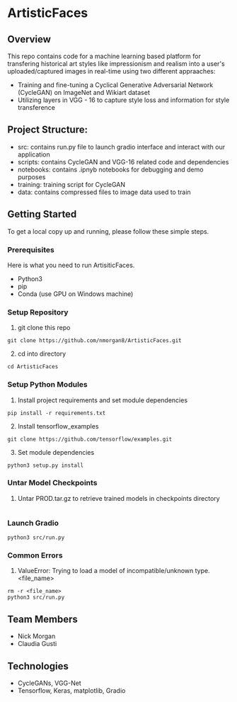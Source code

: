 # ArtisticFaces

## Overview

This repo contains code for a machine learning based platform for transfering historical art styles like impressionism and realism into a user's uploaded/captured images in real-time using two different appraaches:

- Training and fine-tuning a Cyclical Generative Adversarial Network (CycleGAN) on ImageNet and Wikiart dataset
- Utilizing layers in VGG - 16 to capture style loss and information for style transference

## Project Structure:

- src: contains run.py file to launch gradio interface and interact with our application
- scripts: contains CycleGAN and VGG-16 related code and dependencies
- notebooks: contains .ipnyb notebooks for debugging and demo purposes
- training: training script for CycleGAN
- data: contains compressed files to image data used to train

## Getting Started

To get a local copy up and running, please follow these simple steps.

### Prerequisites

Here is what you need to run ArtisiticFaces.

- Python3
- pip
- Conda (use GPU on Windows machine)

### Setup Repository

1. git clone this repo

```
git clone https://github.com/nmorgan8/ArtisticFaces.git
```

2. cd into directory

```
cd ArtisticFaces
```

### Setup Python Modules

1. Install project requirements and set module dependencies

```
pip install -r requirements.txt
```

2. Install tensorflow_examples

```
git clone https://github.com/tensorflow/examples.git
```

3. Set module dependencies

```
python3 setup.py install
```

### Untar Model Checkpoints

1. Untar PROD.tar.gz to retrieve trained models in checkpoints directory

```

```

### Launch Gradio

```
python3 src/run.py
```

### Common Errors

1. ValueError: Trying to load a model of incompatible/unknown type. <file_name>

```
rm -r <file_name>
python3 src/run.py
```

## Team Members

- Nick Morgan
- Claudia Gusti

## Technologies

- CycleGANs, VGG-Net
- Tensorflow, Keras, matplotlib, Gradio
